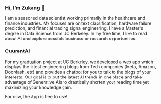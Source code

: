 ### Hi, I'm Zukang 👋

I am a seasoned data scientist working primarily in the healthcare and finance industries. My focuses are on text classification, hardware failure prediction, and financial trading signal engineering. I have a Master's degree in Data Science from UC Berkeley. In my free time, I like to read about AI and explore possible business or research opportunities. 

### [CuurentAI](https://currentai-1-0-0.streamlit.app/)
For my graduation project at UC Berkeley, we developed a web app which displays the latest engineering blogs from Tech companies (Meta, Amazon, Doordash, etc) and provides a chatbot for you to talk to the blogs of your interests. Our goal is to put the latest AI trends in one place and take advantage of Generative AIs to drastically shorten your reading time yet maximizing your knowledge gain. 

For now, the App is free to use! 

